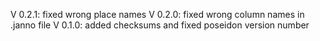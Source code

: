 V 0.2.1: fixed wrong place names
V 0.2.0: fixed wrong column names in .janno file
V 0.1.0: added checksums and fixed poseidon version number
